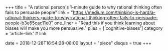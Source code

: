 +++
title     = "A rational person's 1-minute guide to why rational thinking often fails to persuade people"
link      = "https://medium.com/thinking-is-hard/a-rational-thinkers-guide-to-why-rational-thinking-often-fails-to-persuade-people-b3e65cac11e0"
one_liner = "Read this if you think learning about biases will make you more persuasive."
piles     = ['cognitive-biases']
category  = 'article-link' # link

date      = 2018-12-28T16:54:28-08:00
layout    = "piece"
disqus    = true
+++

